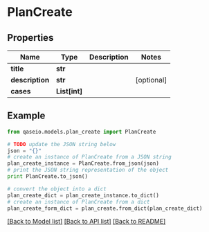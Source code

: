 # PlanCreate


## Properties

Name | Type | Description | Notes
------------ | ------------- | ------------- | -------------
**title** | **str** |  | 
**description** | **str** |  | [optional] 
**cases** | **List[int]** |  | 

## Example

```python
from qaseio.models.plan_create import PlanCreate

# TODO update the JSON string below
json = "{}"
# create an instance of PlanCreate from a JSON string
plan_create_instance = PlanCreate.from_json(json)
# print the JSON string representation of the object
print PlanCreate.to_json()

# convert the object into a dict
plan_create_dict = plan_create_instance.to_dict()
# create an instance of PlanCreate from a dict
plan_create_form_dict = plan_create.from_dict(plan_create_dict)
```
[[Back to Model list]](../README.md#documentation-for-models) [[Back to API list]](../README.md#documentation-for-api-endpoints) [[Back to README]](../README.md)


